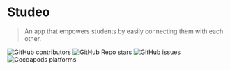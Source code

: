 # Studeo

> An app that empowers students by easily connecting them with each other.

<img alt="GitHub contributors" src="https://img.shields.io/github/contributors/Highschool-iOS-Devs/StudyHub?style=flat-square"> <img alt="GitHub Repo stars" src="https://img.shields.io/github/stars/Highschool-iOS-Devs/StudyHub?style=flat-square"> <img alt="GitHub issues" src="https://img.shields.io/github/issues/Highschool-iOS-Devs/StudyHub"> <img alt="Cocoapods platforms" src="https://img.shields.io/cocoapods/p/iOS-Slide-Menu?color=red">
